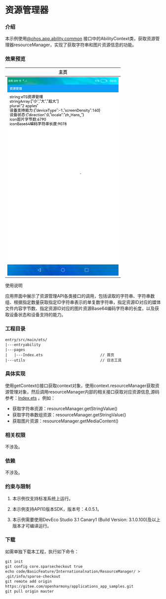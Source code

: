 # 资源管理器

### 介绍

本示例使用[@ohos.app.ability.common](https://gitee.com/openharmony/docs/blob/master/zh-cn/application-dev/reference/apis/js-apis-app-ability-common.md)
接口中的AbilityContext类，获取资源管理器resourceManager，实现了获取字符串和图片资源信息的功能。

### 效果预览

|主页|
|---|
|![main](sceenshots/device/main.png)|

使用说明

应用界面中展示了资源管理API各类接口的调用，包括读取的字符串、字符串数组、根据指定数量获取指定ID字符串表示的单复数字符串，指定资源ID对应的媒体文件内容字节数、指定资源ID对应的图片资源Base64编码字符串的长度，以及获取设备状态和设备支持的能力。

### 工程目录

```
entry/src/main/ets/
|---entryability
|---pages
|   |---Index.ets                          // 首页
|---utils                                  // 日志工具
```

### 具体实现

使用getContext()接口获取context对象，使用context.resourceManager获取资源管理对象，然后调用resourceManager内部的相关接口获取对应资源信息,源码参考：[Index.ets](https://gitee.com/openharmony/applications_app_samples/blob/master/code/BasicFeature/Internationalnation/ResourceManager/entry/src/main/ets/pages/Index.ets)
。例如：
* 获取字符串资源：resourceManager.getStringValue()
* 获取字符串数组资源：resourceManager.getStringValue()
* 获取图片资源：resourceManager.getMediaContent()


### 相关权限

不涉及。

### 依赖

不涉及。

### 约束与限制

1. 本示例仅支持标准系统上运行。

2. 本示例支持API10版本SDK，版本号：4.0.5.1。

3. 本示例需要使用DevEco Studio 3.1 Canary1 (Build Version: 3.1.0.100)及以上版本才可编译运行。

### 下载

如需单独下载本工程，执行如下命令：

```
git init
git config core.sparsecheckout true
echo code/BasicFeature/Internationalnation/ResourceManager/ > .git/info/sparse-checkout
git remote add origin https://gitee.com/openharmony/applications_app_samples.git
git pull origin master
```

